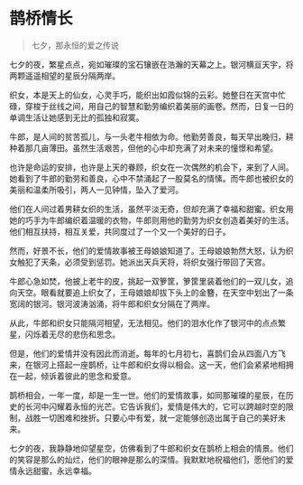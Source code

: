 # 鹊桥情长
> 七夕，那永恒的爱之传说

七夕的夜，繁星点点，宛如璀璨的宝石镶嵌在浩瀚的天幕之上。银河横亘天宇，将两颗遥遥相望的星辰分隔两岸。

织女，本是天上的仙女，心灵手巧，能织出如霞似锦的云彩。她整日在天宫中忙碌，穿梭于丝线之间，用自己的智慧和勤劳编织着美丽的画卷。然而，日复一日的单调生活让她感到无比的孤独和寂寞。

牛郎，是人间的贫苦孤儿，与一头老牛相依为命。他勤劳善良，每天早出晚归，耕种着那几亩薄田。虽然生活艰苦，但他的心中却充满了对未来的憧憬和希望。

也许是命运的安排，也许是上天的眷顾，织女在一次偶然的机会下，来到了人间。她看到了牛郎的勤劳和善良，心中不禁涌起了一股莫名的情愫。而牛郎也被织女的美丽和温柔所吸引，两人一见钟情，坠入了爱河。

他们在人间过着男耕女织的生活，虽然平淡无奇，但却充满了幸福和甜蜜。织女用她的巧手为牛郎编织着温暖的衣物，牛郎则用他的勤劳为织女创造着美好的生活。他们相互扶持，相互关爱，共同度过了一个又一个美好的日子。

然而，好景不长，他们的爱情故事被王母娘娘知道了。王母娘娘勃然大怒，认为织女触犯了天条，必须受到惩罚。她派出天兵天将，将织女强行带回了天宫。

牛郎心急如焚，他披上老牛的皮，挑起一双箩筐，箩筐里装着他们的一双儿女，追向天空。眼看就要追上织女了，王母娘娘却拔下头上的金簪，在天空中划出了一条宽阔的银河。银河波涛汹涌，将牛郎和织女分隔在了两岸。

从此，牛郎和织女只能隔河相望，无法相见。他们的泪水化作了银河中的点点繁星，闪烁着无尽的悲伤和思念。

但是，他们的爱情并没有因此而消逝。每年的七月初七，喜鹊们会从四面八方飞来，在银河上搭起一座鹊桥，让牛郎和织女得以相会。这一天，他们会紧紧地相拥在一起，倾诉着彼此的思念和爱意。

鹊桥相会，一年一度，却是一生一世。他们的爱情故事，如同那璀璨的星辰，在历史的长河中闪耀着永恒的光芒。它告诉我们，爱情是伟大的，它可以跨越时空的限制，战胜一切困难和挫折。只要心中有爱，就一定能够创造出属于自己的美好未来。

七夕的夜，我静静地仰望星空，仿佛看到了牛郎和织女在鹊桥上相会的情景。他们的笑容是那么的灿烂，他们的眼神是那么的深情。我默默地祝福他们，愿他们的爱情永远甜蜜，永远幸福。